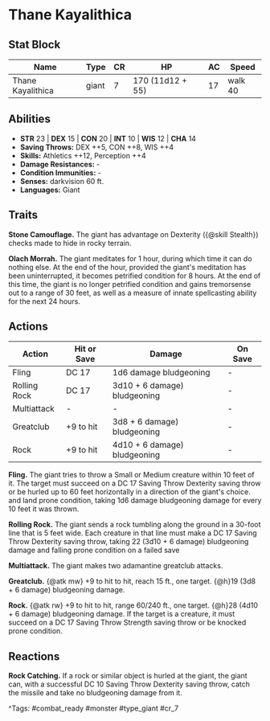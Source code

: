 # Thane Kayalithica

## Stat Block

| Name | Type | CR | HP | AC | Speed |
|------|------|----|----|----|-------|
| Thane Kayalithica | giant | 7 | 170 (11d12 + 55) | 17 | walk 40 |

## Abilities

- **STR** 23 | **DEX** 15 | **CON** 20 | **INT** 10 | **WIS** 12 | **CHA** 14
- **Saving Throws:** DEX ++5, CON ++8, WIS ++4  
- **Skills:** Athletics ++12, Perception ++4  
- **Damage Resistances:** -  
- **Condition Immunities:** -  
- **Senses:** darkvision 60 ft.  
- **Languages:** Giant

## Traits

**Stone Camouflage.** The giant has advantage on Dexterity ({@skill Stealth}) checks made to hide in rocky terrain.

**Olach Morrah.** The giant meditates for 1 hour, during which time it can do nothing else. At the end of the hour, provided the giant's meditation has been uninterrupted, it becomes petrified condition for 8 hours. At the end of this time, the giant is no longer petrified condition and gains tremorsense out to a range of 30 feet, as well as a measure of innate spellcasting ability for the next 24 hours.


## Actions

| Action | Hit or Save | Damage | On Save |
|--------|--------------|--------|----------|
| Fling | DC 17 | 1d6 damage bludgeoning | - |
| Rolling Rock | DC 17 | 3d10 + 6 damage) bludgeoning | - |
| Multiattack | - | - | - |
| Greatclub | +9 to hit | 3d8 + 6 damage) bludgeoning | - |
| Rock | +9 to hit | 4d10 + 6 damage) bludgeoning | - |

**Fling.** The giant tries to throw a Small or Medium creature within 10 feet of it. The target must succeed on a DC 17 Saving Throw Dexterity saving throw or be hurled up to 60 feet horizontally in a direction of the giant's choice. and land prone condition, taking 1d6 damage bludgeoning damage for every 10 feet it was thrown.

**Rolling Rock.** The giant sends a rock tumbling along the ground in a 30-foot line that is 5 feet wide. Each creature in that line must make a DC 17 Saving Throw Dexterity saving throw, taking 22 (3d10 + 6 damage) bludgeoning damage and falling prone condition on a failed save

**Multiattack.** The giant makes two adamantine greatclub attacks.

**Greatclub.** {@atk mw} +9 to hit to hit, reach 15 ft., one target. {@h}19 (3d8 + 6 damage) bludgeoning damage.

**Rock.** {@atk rw} +9 to hit to hit, range 60/240 ft., one target. {@h}28 (4d10 + 6 damage) bludgeoning damage. If the target is a creature, it must succeed on a DC 17 Saving Throw Strength saving throw or be knocked prone condition.

## Reactions

**Rock Catching.** If a rock or similar object is hurled at the giant, the giant can, with a successful DC 10 Saving Throw Dexterity saving throw, catch the missile and take no bludgeoning damage from it.



^Tags: #combat_ready #monster #type_giant #cr_7